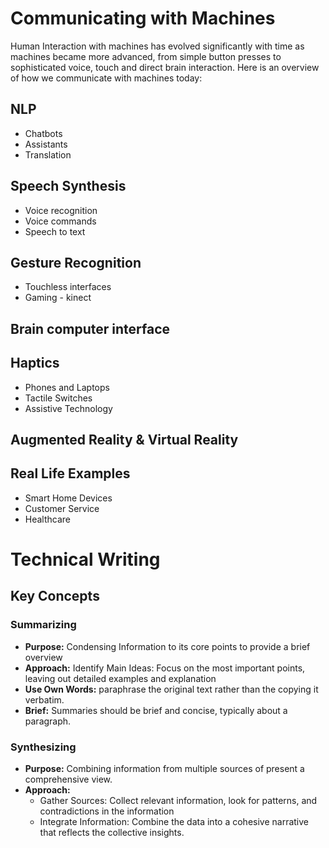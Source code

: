 # Communicating with Machines
Human Interaction with machines has evolved significantly with time as machines became more advanced, from simple button presses to sophisticated voice, touch and direct brain interaction.
Here is an overview of how we communicate with machines today:

## NLP
- Chatbots
- Assistants
- Translation

## Speech Synthesis
- Voice recognition
- Voice commands
- Speech to text

## Gesture Recognition
- Touchless interfaces
- Gaming - kinect

## Brain computer interface

## Haptics
- Phones and Laptops
- Tactile Switches
- Assistive Technology

## Augmented Reality & Virtual Reality

## Real Life Examples
- Smart Home Devices
- Customer Service
- Healthcare


# Technical Writing
## Key Concepts

### Summarizing
- **Purpose:** Condensing Information to its core points to provide a brief overview
- **Approach:** Identify Main Ideas: Focus on the most important points, leaving out detailed examples and explanation
- **Use Own Words:** paraphrase the original text rather than the copying it verbatim.
- **Brief:** Summaries should be brief and concise, typically about a paragraph.

### Synthesizing
- **Purpose:** Combining information from multiple sources of present a comprehensive view.
- **Approach:**
	- Gather Sources: Collect relevant information, look for patterns, and contradictions in the information
	- Integrate Information: Combine the data into a cohesive narrative that reflects the collective insights.